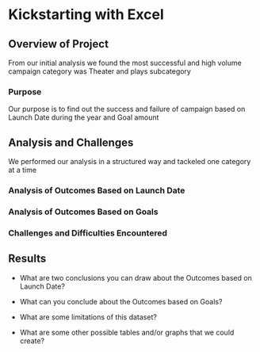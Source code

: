 # Kickstarting with Excel

## Overview of Project
From our initial analysis we found the most successful and high volume campaign category was Theater and plays subcategory
### Purpose
Our purpose is to find out the success and failure of campaign based on Launch Date during the year and Goal amount
## Analysis and Challenges
We performed our analysis in a structured way and tackeled one category at a time
### Analysis of Outcomes Based on Launch Date

### Analysis of Outcomes Based on Goals

### Challenges and Difficulties Encountered

## Results

- What are two conclusions you can draw about the Outcomes based on Launch Date?

- What can you conclude about the Outcomes based on Goals?

- What are some limitations of this dataset?

- What are some other possible tables and/or graphs that we could create?
